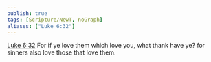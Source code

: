 ```yaml
---
publish: true
tags: [Scripture/NewT, noGraph]
aliases: ["Luke 6:32"]
---
```

[Luke 6:32](https://churchofjesuschrist.org/study/scriptures/nt/luke/6?lang=eng&id=p32#p32) For if ye love them which love you, what thank have ye? for sinners also love those that love them.

